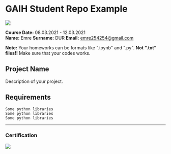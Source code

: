 # GAIH Student Repo Example
![](img/newlogo.png)

**Course Date:** 08.03.2021 - 12.03.2021  
**Name:** Emre
**Surname:** DUR
**Email:** emre254254@gmail.com 

**Note:** Your homeworks can be formats like ".ipynb" and ".py". **Not ".txt" files!!** Make sure that your codes works.  

## Project Name
Description of your project.

## Requirements
```
Some python libraries
Some python libraries
Some python libraries
```
---

### Certification
![](img/TopLearnerCertificate.png)

